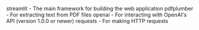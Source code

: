 streamlit - The main framework for building the web application
pdfplumber - For extracting text from PDF files
openai - For interacting with OpenAI's API (version 1.0.0 or newer)
requests - For making HTTP requests
